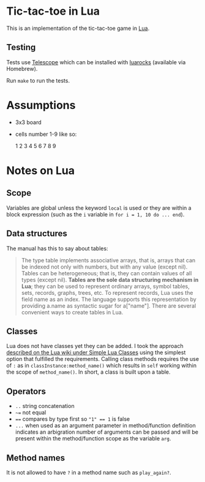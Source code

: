 Tic-tac-toe in Lua
==================

This is an implementation of the tic-tac-toe game in [Lua](http://www.lua.org/).

Testing
-------

Tests use [Telescope](https://github.com/norman/telescope) which can be installed with [luarocks](http://luarocks.org/) (available via Homebrew).

Run `make` to run the tests.

Assumptions
===========

* 3x3 board
* cells number 1-9 like so:

  1 2 3
  4 5 6
  7 8 9

Notes on Lua
============

Scope
-----

Variables are global unless the keyword `local` is used or they are within a block expression (such as the `i` variable in `for i = 1, 10 do ... end`).

Data structures
---------------

The manual has this to say about tables:

> The type table implements associative arrays, that is, arrays that can be indexed not only with numbers, but with any value (except nil). Tables can be heterogeneous; that is, they can contain values of all types (except nil). **Tables are the sole data structuring mechanism in Lua**; they can be used to represent ordinary arrays, symbol tables, sets, records, graphs, trees, etc. To represent records, Lua uses the field name as an index. The language supports this representation by providing a.name as syntactic sugar for a["name"]. There are several convenient ways to create tables in Lua.

Classes
-------

Lua does not have classes yet they can be added. I took the approach [described on the Lua wiki under Simple Lua Classes](http://lua-users.org/wiki/SimpleLuaClasses) using the simplest option that fulfilled the requirements. Calling class methods requires the use of `:` as in `classInstance:method_name()` which results in `self` working within the scope of `method_name()`. In short, a class is built upon a table.

Operators
---------

* `..` string concatenation
* `~=` not equal
* `==` compares by type first so `"1" == 1` is false
* `...` when used as an argument parameter in method/function definition indicates an arbigration number of arguments can be passed and will be present within the method/function scope as the variable `arg`.

Method names
------------

It is not allowed to have `?` in a method name such as `play_again?`.
